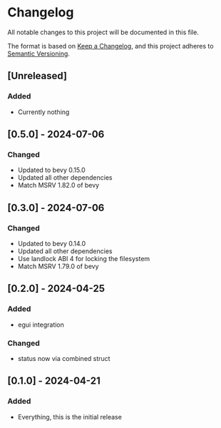 # Changelog

All notable changes to this project will be documented in this file.

The format is based on [Keep a Changelog](https://keepachangelog.com/en/1.1.0/),
and this project adheres to [Semantic Versioning](https://semver.org/spec/v2.0.0.html).

<!--
## Template for new entry

## [X.Y.Z] - YYYY-MM-DD
### Added
### Changed
### Deprecated
### Removed
### Fixed
### Security
-->

## [Unreleased]

### Added

- Currently nothing

## [0.5.0] - 2024-07-06

### Changed

- Updated to bevy 0.15.0
- Updated all other dependencies
- Match MSRV 1.82.0 of bevy

## [0.3.0] - 2024-07-06

### Changed

- Updated to bevy 0.14.0
- Updated all other dependencies
- Use landlock ABI 4 for locking the filesystem
- Match MSRV 1.79.0 of bevy

## [0.2.0] - 2024-04-25

### Added

- egui integration
  
### Changed

- status now via combined struct

## [0.1.0] - 2024-04-21

### Added

- Everything, this is the initial release
